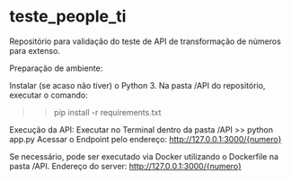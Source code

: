# teste_people_ti
Repositório para validação do teste de API de transformação de números para extenso.

Preparação de ambiente:

Instalar (se acaso não tiver) o Python 3.
Na pasta /API do repositório, executar o comando:
>>pip install -r requirements.txt

Execução da API:
Executar no Terminal dentro da pasta /API >> python app.py 
Acessar o Endpoint pelo endereço: http://127.0.0.1:3000/{numero}

Se necessário, pode ser executado via Docker utilizando o Dockerfile na pasta /API.
Endereço do server: http://127.0.0.1:3000/{numero}

